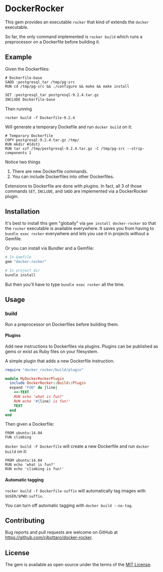 # DockerRocker

This gem provides an executable `rocker` that kind of extends the `docker` executable.

So far, the only command implemented is `rocker build` which runs a preprocessor on a Dockerfile before building it.

## Example

Given the Dockerfiles:

```
# Dockerfile-base
SADD :postgresql_tar /tmp/pg-src
RUN cd /tmp/pg-src && ./configure && make && make install
```

```Dockerfile-9.2.4
SET :postgresql_tar postgresql-9.2.4.tar.gz
INCLUDE Dockerfile-base
```

Then running

```
rocker build -f Dockerfile-9.2.4
```

Will generate a temporary Dockefile and run `docker build` on it:

```
# Temporary Dockerfile
COPY postgresql-9.2.4.tar.gz /tmp/
RUN mkdir #{dst}
RUN tar xzf /tmp/postgresql-9.2.4.tar.gz -C /tmp/pg-src --strip-components 1
```

Notice two things
1. There are new Dockerfile commands.
2. You can include Dockerfiles into other Dockerfiles.

Extensions to Dockerfile are done with plugins. In fact, all 3 of those commands `SET`, `INCLUDE`, and `SADD` are implemented via a DockerRocker plugin.

## Installation

It's best to install this gem "globally" via `gem install docker-rocker` so that the `rocker` executable is available everywhere. It saves you from having to `bundle exec rocker` everywhere and lets you use it in projects without a Gemfile.

Or you can install via Bundler and a Gemfile:

```ruby
# In Gemfile
gem "docker-rocker"
```

```sh
# In project dir
bundle install
```

But then you'll have to type `bundle exec rocker` all the time.

## Usage

### build

Run a preprocessor on Dockerfiles before building them.

#### Plugins

Add new instructions to Dockerfiles via plugins.  Plugins can be published as gems or exist as Ruby files on your filesystem.

A simple plugin that adds a new Dockerfile instruction.

```ruby
require "docker_rocker/build/plugin"

module MyDockerRockerPlugin
  include DockerRocker::Build::Plugin
  expand "FUN" do |line|
    <<-TEXT
    RUN echo 'what is fun?'
    RUN echo '#{line} is fun!'
    TEXT
  end
end
```

Then given a Dockerfile:

```
FROM ubuntu:14.04
FUN climbing
```

`docker build -F Dockerfile` will create a new Dockerfile and run `docker build` on it:

```
FROM ubuntu:14.04
RUN echo 'what is fun?'
RUN echo 'climbing is fun!'
```

#### Automatic tagging

`rocker build -f Dockerfile-suffix` will automatically tag images with `$USER/$PWD:suffix`.

You can turn off automatic tagging with `docker build --no-tag`.

## Contributing

Bug reports and pull requests are welcome on GitHub at https://github.com/cjbottaro/docker-rocker.


## License

The gem is available as open source under the terms of the [MIT License](http://opensource.org/licenses/MIT).
